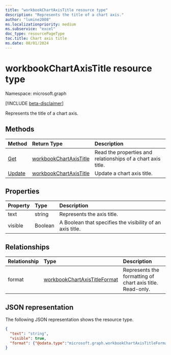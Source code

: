 ```yaml
---
title: "workbookChartAxisTitle resource type"
description: "Represents the title of a chart axis."
author: "lumine2008"
ms.localizationpriority: medium
ms.subservice: "excel"
doc_type: resourcePageType
toc.title: Chart axis title
ms.date: 08/01/2024
---
```


# workbookChartAxisTitle resource type

Namespace: microsoft.graph

[!INCLUDE [beta-disclaimer](../../includes/beta-disclaimer.md)]

Represents the title of a chart axis.


## Methods

| Method		   | Return Type	|Description|
|:---------------|:--------|:----------|
|[Get](../api/chartaxistitle-get.md) | [workbookChartAxisTitle](workbookchartaxistitle.md) |Read the properties and relationships of a chart axis title.|
|[Update](../api/chartaxistitle-update.md) | [workbookChartAxisTitle](workbookchartaxistitle.md)	|Update a chart axis title. |

## Properties
| Property	   | Type	|Description|
|:---------------|:--------|:----------|
|text|string|Represents the axis title.|
|visible|Boolean|A Boolean that specifies the visibility of an axis title.|

## Relationships
| Relationship | Type	|Description|
|:---------------|:--------|:----------|
|format|[workbookChartAxisTitleFormat](workbookchartaxistitleformat.md)|Represents the formatting of chart axis title. Read-only.|

## JSON representation

The following JSON representation shows the resource type.

<!--{
  "blockType": "resource",
  "baseType": "microsoft.graph.entity",
  "optionalProperties": [
    "format"
    ],
  "@odata.type": "microsoft.graph.workbookChartAxisTitle"
}-->

```json
{
  "text": "string",
  "visible": true,
  "format": {"@odata.type":"microsoft.graph.workbookChartAxisTitleFormat"}
}

```

<!-- uuid: 8fcb5dbc-d5aa-4681-8e31-b001d5168d79
2015-10-25 14:57:30 UTC -->
<!--
{
  "type": "#page.annotation",
  "description": "ChartAxisTitle resource",
  "keywords": "",
  "section": "documentation",
  "tocPath": "",
  "suppressions": []
}
-->


